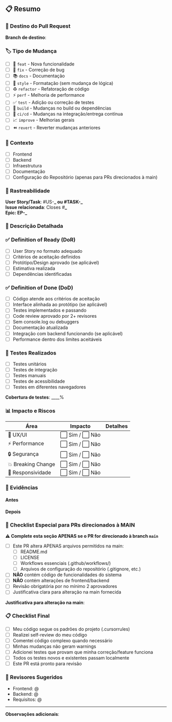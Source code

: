 ## 📋 Resumo

<!-- Descreva em uma linha o objetivo deste PR -->

### 🎯 Destino do Pull Request

**Branch de destino**: <!-- frontend | backend | docs | main -->

<!-- ⚠️ ATENÇÃO: PRs para main são apenas para README.md e arquivos de configuração do repositório -->

### 🏷️ Tipo de Mudança

- [ ] 🚀 `feat` - Nova funcionalidade
- [ ] 🐛 `fix` - Correção de bug
- [ ] 📚 `docs` - Documentação
- [ ] 🎨 `style` - Formatação (sem mudança de lógica)
- [ ] ♻️ `refactor` - Refatoração de código
- [ ] ⚡ `perf` - Melhoria de performance
- [ ] ✅ `test` - Adição ou correção de testes
- [ ] 🔧 `build` - Mudanças no build ou dependências
- [ ] 👷 `ci/cd` - Mudanças na integração/entrega contínua
- [ ] 📈 `improve` - Melhorias gerais
- [ ] ⏪ `revert` - Reverter mudanças anteriores

### 🎯 Contexto

- [ ] Frontend
- [ ] Backend
- [ ] Infraestrutura
- [ ] Documentação
- [ ] Configuração do Repositório (apenas para PRs direcionados à main)

### 📌 Rastreabilidade

**User Story/Task**: #US-**_ ou #TASK-_**  
**Issue relacionada**: Closes #**\_  
**Epic**: EP-\_**

### 📝 Descrição Detalhada

<!-- Explique O QUE foi alterado e POR QUÊ -->

### ✅ Definition of Ready (DoR)

<!-- Confirme que a tarefa estava pronta para desenvolvimento -->

- [ ] User Story no formato adequado
- [ ] Critérios de aceitação definidos
- [ ] Protótipo/Design aprovado (se aplicável)
- [ ] Estimativa realizada
- [ ] Dependências identificadas

### ✅ Definition of Done (DoD)

<!-- Marque todos os critérios atendidos -->

- [ ] Código atende aos critérios de aceitação
- [ ] Interface alinhada ao protótipo (se aplicável)
- [ ] Testes implementados e passando
- [ ] Code review aprovado por 2+ revisores
- [ ] Sem console.log ou debuggers
- [ ] Documentação atualizada
- [ ] Integração com backend funcionando (se aplicável)
- [ ] Performance dentro dos limites aceitáveis

### 🧪 Testes Realizados

<!-- Descreva os testes executados -->

- [ ] Testes unitários
- [ ] Testes de integração
- [ ] Testes manuais
- [ ] Testes de acessibilidade
- [ ] Testes em diferentes navegadores

**Cobertura de testes**: \_\_\_\_%

### 📊 Impacto e Riscos

| Área               | Impacto         | Detalhes |
| ------------------ | --------------- | -------- |
| 🎨 UX/UI           | ⬜ Sim / ⬜ Não |          |
| ⚡ Performance     | ⬜ Sim / ⬜ Não |          |
| 🔒 Segurança       | ⬜ Sim / ⬜ Não |          |
| 💥 Breaking Change | ⬜ Sim / ⬜ Não |          |
| 📱 Responsividade  | ⬜ Sim / ⬜ Não |          |

### 📸 Evidências

<!-- Screenshots, GIFs ou vídeos demonstrando as mudanças -->

#### Antes

<!-- Se aplicável -->

#### Depois

<!-- Obrigatório para mudanças visuais -->

### 🚨 Checklist Especial para PRs direcionados à MAIN

**⚠️ Complete esta seção APENAS se o PR for direcionado à branch `main`**

- [ ] Este PR altera APENAS arquivos permitidos na main:
  - [ ] README.md
  - [ ] LICENSE
  - [ ] Workflows essenciais (.github/workflows/)
  - [ ] Arquivos de configuração do repositório (.gitignore, etc.)
- [ ] **NÃO** contém código de funcionalidades do sistema
- [ ] **NÃO** contém alterações de frontend/backend
- [ ] Revisão obrigatória por no mínimo 2 aprovadores
- [ ] Justificativa clara para alteração na main fornecida

**Justificativa para alteração na main**:

<!-- Explique por que esta alteração precisa ser feita na main -->

### 📋 Checklist Final

- [ ] Meu código segue os padrões do projeto (.cursorrules)
- [ ] Realizei self-review do meu código
- [ ] Comentei código complexo quando necessário
- [ ] Minhas mudanças não geram warnings
- [ ] Adicionei testes que provam que minha correção/feature funciona
- [ ] Todos os testes novos e existentes passam localmente
- [ ] Este PR está pronto para revisão

### 👥 Revisores Sugeridos

<!-- @mention dos revisores apropriados -->

- Frontend: @
- Backend: @
- Requisitos: @

---

**Observações adicionais**:

<!-- Qualquer informação extra relevante -->
